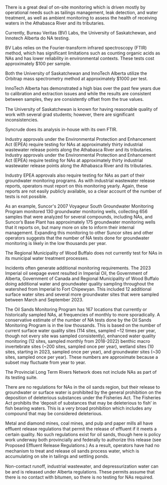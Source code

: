 There is a great deal of on-site monitoring which is driven mostly by operational needs such as tailings management, leak detection, and water treatment, as well as ambient monitoring to assess the health of receiving waters in the Athabasca River and its tributaries.

Currently, Bureau Veritas (BV) Labs, the University of Saskatchewan, and lnnotech Alberta do NA testing.

BV Labs relies on the Fourier-transform infrared spectroscopy (FTIR) method, which has significant limitations such as counting organic acids as NAs and has lower reliability in environmental contexts. These tests cost approximately $100 per sample.

Both the University of Saskatchewan and lnnoTech Alberta utilize the Orbitrap mass spectrometry method at approximately $1000 per test.

lnnoTech Alberta has demonstrated a high bias over the past few years due to calibration and extraction issues and while the results are consistent between samples, they are consistently oﬀset from the true values.

The University of Saskatchewan is known for having reasonable quality of work with several grad students; however, there are significant inconsistencies. 

Syncrude does its analysis in-house with its own FTIR.

Industry approvals under the Environmental Protection and Enhancement Act (EPEA) require testing for NAs at approximately thirty industrial wastewater release points along the Athabasca River and its tributaries. Industry approvals under the Environmental Protection and Enhancement Act (EPEA) require testing for NAs at approximately thirty industrial wastewater release points along the Athabasca River and its tributaries.

Industry EPEA approvals also require testing for NAs as part of their groundwater monitoring programs. As with industrial wastewater release reports, operators must report on this monitoring yearly. Again, these reports are not easily publicly available, so a clear account of the number of tests is not possible. 

As an example, Suncor's 2007 Voyageur South Groundwater Monitoring Program monitored 130 groundwater monitoring wells, collecting 656 samples that were analyzed for several compounds, including NAs, and Suncor’s Base Plant has approximately 175 groundwater monitoring wells that it reports on, but many more on site to inform their internal management. Expanding this monitoring to other Suncor sites and other operators suggests that the number of NA tests done for groundwater monitoring is likely in the low thousands per year.

The Regional Municipality of Wood Buffalo does not currently test for NAs in its municipal water treatment processes.

Incidents often generate additional monitoring requirements. The 2023 Imperial oil seepage event resulted in Imperial Oil, the Government of Alberta, Government of Canada and Regional Municipality of Wood Buffalo doing additional water and groundwater quality sampling throughout the watershed from Imperial to Fort Chipewyan. This included 12 additional surface water sites and several more groundwater sites that were sampled between March and September 2023.

The Oil Sands Monitoring Program has 167 locations that currently or historically sampled NAs, at frequencies of monthly to more sporadically. A conservative estimate of the number of NA tests done by the Oil Sands Monitoring Program is in the low thousands. This is based on the number of current surface water quality sites (114 sites, sampled ~12 times per year, though not every site was sampled consistently), enhanced water quality monitoring (12 sites, sampled monthly from 2018-2022) benthic macro invertebrate sites (~200 sites, sampled once per year), wetland sites (10 sites, starting in 2023, sampled once per year), and groundwater sites (~30 sites, sampled once per year). These numbers are approximate because a subset may fluctuate from year to year.

The Provincial Long Term Rivers Network does not include NAs as part of its testing suite.

There are no regulations for NAs in the oil sands region, but their release to groundwater or surface water is prohibited by the general prohibition on the deposition of deleterious substances under the Fisheries Act. The Fisheries Act prohibits the ‘deposit of substances that may be deleterious to fish’ in fish bearing waters. This is a very broad prohibition which includes any compound that may be considered deleterious.

Metal and diamond mines, coal mines, and pulp and paper mills all have eﬄuent release regulations that permit the release of eﬄuent if it meets a certain quality. No such regulations exist for oil sands, though here is policy work underway both provincially and federally to authorize this release (see Proposed Eﬄuent Release Regulations.) As a result, operators have had no mechanism to treat and release oil sands process water, which is accumulating on site in tailings and settling ponds.

Non-contact runoﬀ, industrial wastewater, and depressurization water can be and is released under Alberta regulations. These permits assume that there is no contact with bitumen, so there is no testing for NAs required.